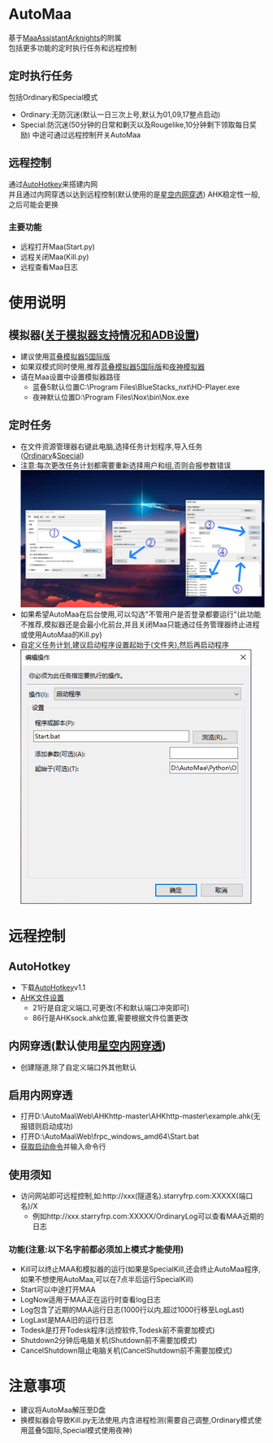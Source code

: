 # AutoMaa
基于[MaaAssistantArknights](https://github.com/MaaAssistantArknights/MaaAssistantArknights)的附属<br>
包括更多功能的定时执行任务和远程控制
## 定时执行任务
包括Ordinary和Special模式
- Ordinary:无防沉迷(默认一日三次上号,默认为01,09,17整点启动)
- Special:防沉迷(50分钟的日常和剿灭以及Rougelike,10分钟剩下领取每日奖励)
中途可通过远程控制开关AutoMaa
## 远程控制
 通过[AutoHotkey](https://github.com/AutoHotkey/AutoHotkey)来搭建内网<br>
 并且通过内网穿透以达到远程控制(默认使用的是[星空内网穿透](https://frp.starryfrp.com/))
 AHK稳定性一般,之后可能会更换
### 主要功能
- 远程打开Maa(Start.py)
- 远程关闭Maa(Kill.py)
- 远程查看Maa日志
# 使用说明
## 模拟器([关于模拟器支持情况和ADB设置](https://maa.plus/docs/1.3-%E6%A8%A1%E6%8B%9F%E5%99%A8%E6%94%AF%E6%8C%81.html))
- 建议使用[蓝叠模拟器5国际版](https://wp-s.bluestacks.com/)
- 如果双模式同时使用,推荐[蓝叠模拟器5国际版](https://wp-s.bluestacks.com/)和[夜神模拟器](https://www.yeshen.com/)
- 请在Maa设置中设置模拟器路径
  - 蓝叠5默认位置C:\Program Files\BlueStacks_nxt\HD-Player.exe
  - 夜神默认位置D:\Program Files\Nox\bin\Nox.exe
## 定时任务
- 在文件资源管理器右键此电脑,选择任务计划程序,导入任务([Ordinary](https://github.com/Lzhyrifx/AutoMaa/blob/master/Python/Ordinary/ScheduledTask/OrdinaryAutoMaa.xml)&[Special](https://github.com/Lzhyrifx/AutoMaa/blob/master/Python/Special/ScheduledTask/SpecialAutoMaa.xml))
- 注意:每次更改任务计划都需要重新选择用户和组,否则会报参数错误<br>
![Image text](https://github.com/Lzhyrifx/AutoMaa/blob/master/Demonstrate/TaskScheduler.png)
- 如果希望AutoMaa在后台使用,可以勾选"不管用户是否登录都要运行"(此功能不推荐,模拟器还是会最小化前台,并且关闭Maa只能通过任务管理器终止进程或使用AutoMaa的Kill.py)
- 自定义任务计划,建议启动程序设置起始于(文件夹),然后再启动程序<br>
![Image text](https://github.com/Lzhyrifx/AutoMaa/blob/master/Demonstrate/Start.png)
# 远程控制
## AutoHotkey
- 下载[AutoHotkey](https://www.autohotkey.com/)v1.1
- [AHK文件设置](https://github.com/Lzhyrifx/AutoMaa/blob/master/Web/AHKhttp-master/AHKhttp-master/example.ahk)
  - 21行是自定义端口,可更改(不和默认端口冲突即可)
  - 86行是AHKsock.ahk位置,需要根据文件位置更改
## 内网穿透(默认使用[星空内网穿透](https://frp.starryfrp.com/))
- 创建隧道,除了自定义端口外其他默认
## 启用内网穿透
- 打开D:\AutoMaa\Web\AHKhttp-master\AHKhttp-master\example.ahk(无报错则启动成功)
- 打开D:\AutoMaa\Web\frpc_windows_amd64\Start.bat
- [获取启动命令](https://frp.starryfrp.com/console/Proxies)并输入命令行
## 使用须知
- 访问网站即可远程控制,如:http://xxx(隧道名).starryfrp.com:XXXXX(端口名)/X
  - 例如http://xxx.starryfrp.com:XXXXX/OrdinaryLog可以查看MAA近期的日志
### 功能(注意:以下名字前都必须加上模式才能使用)
- Kill可以终止MAA和模拟器的运行(如果是SpecialKill,还会终止AutoMaa程序,如果不想使用AutoMaa,可以在7点半后运行SpecialKill)
- Start可以中途打开MAA
- LogNow适用于MAA正在运行时查看log日志
- Log包含了近期的MAA运行日志(1000行以内,超过1000行移至LogLast)
- LogLast是MAA旧的运行日志
- Todesk是打开Todesk程序(远控软件,Todesk前不需要加模式)
- Shutdown2分钟后电脑关机(Shutdown前不需要加模式)
- CancelShutdown阻止电脑关机(CancelShutdown前不需要加模式)
# 注意事项
- 建议将AutoMaa解压至D盘
- 换模拟器会导致Kill.py无法使用,内含进程检测(需要自己调整,Ordinary模式使用蓝叠5国际,Special模式使用夜神)
